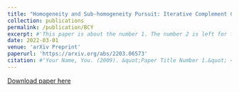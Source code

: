 ```yaml
---
title: "Homogeneity and Sub-homogeneity Pursuit: Iterative Complement Clustering PCA"
collection: publications
permalink: /publication/BCY
excerpt: #'This paper is about the number 1. The number 2 is left for future work.'
date: 2022-03-01
venue: 'arXiv Preprint'
paperurl: 'https://arxiv.org/abs/2203.06573'
citation: #'Your Name, You. (2009). &quot;Paper Title Number 1.&quot; <i>Journal 1</i>. 1(1).'
---
```

[//]: # (This paper is about the number 1. The number 2 is left for future work.)

[Download paper here](https://arxiv.org/pdf/2203.06573)

[//]: # (Recommended citation: Your Name, You. 2009. "Paper Title Number 1." <i>Journal 1</i>. 11.) 


